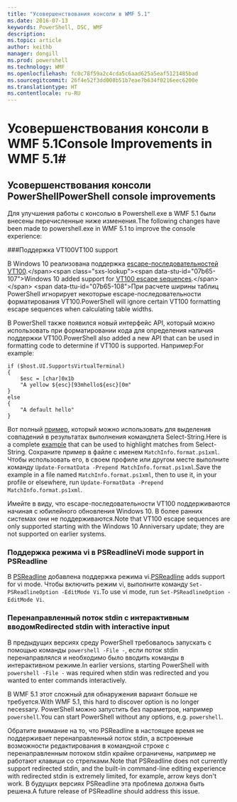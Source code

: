 ```yaml
---
title: "Усовершенствования консоли в WMF 5.1"
ms.date: 2016-07-13
keywords: PowerShell, DSC, WMF
description: 
ms.topic: article
author: keithb
manager: dongill
ms.prod: powershell
ms.technology: WMF
ms.openlocfilehash: fc0c78f59a2c4cda5c6aad625a5eaf5121485bad
ms.sourcegitcommit: 26f4e52f3dd008b51b7eae7b634f0216eec6200e
ms.translationtype: HT
ms.contentlocale: ru-RU
---
```

# <a name="console-improvements-in-wmf-51"></a><span data-ttu-id="07b65-103">Усовершенствования консоли в WMF 5.1</span><span class="sxs-lookup"><span data-stu-id="07b65-103">Console Improvements in WMF 5.1</span></span>#

## <a name="powershell-console-improvements"></a><span data-ttu-id="07b65-104">Усовершенствования консоли PowerShell</span><span class="sxs-lookup"><span data-stu-id="07b65-104">PowerShell console improvements</span></span>

<span data-ttu-id="07b65-105">Для улучшения работы с консолью в Powershell.exe в WMF 5.1 были внесены перечисленные ниже изменения.</span><span class="sxs-lookup"><span data-stu-id="07b65-105">The following changes have been made to powershell.exe in WMF 5.1 to improve the console experience:</span></span>

###<a name="vt100-support"></a><span data-ttu-id="07b65-106">Поддержка VT100</span><span class="sxs-lookup"><span data-stu-id="07b65-106">VT100 support</span></span>

<span data-ttu-id="07b65-107">В Windows 10 реализована поддержка [escape-последовательностей VT100](https://msdn.microsoft.com/en-us/library/windows/desktop/mt638032(v=vs.85).aspx).</span><span class="sxs-lookup"><span data-stu-id="07b65-107">Windows 10 added support for [VT100 escape sequences](https://msdn.microsoft.com/en-us/library/windows/desktop/mt638032(v=vs.85).aspx).</span></span>
<span data-ttu-id="07b65-108">При расчете ширины таблиц PowerShell игнорирует некоторые escape-последовательности форматирования VT100.</span><span class="sxs-lookup"><span data-stu-id="07b65-108">PowerShell will ignore certain VT100 formatting escape sequences when calculating table widths.</span></span>

<span data-ttu-id="07b65-109">В PowerShell также появился новый интерфейс API, который можно использовать при форматировании кода для определения наличия поддержки VT100.</span><span class="sxs-lookup"><span data-stu-id="07b65-109">PowerShell also added a new API that can be used in formatting code to determine if VT100 is supported.</span></span> <span data-ttu-id="07b65-110">Например:</span><span class="sxs-lookup"><span data-stu-id="07b65-110">For example:</span></span>

```
if ($host.UI.SupportsVirtualTerminal)
{
    $esc = [char]0x1b
    "A yellow ${esc}[93mhello${esc}[0m"
}
else
{
    "A default hello"
}
```
<span data-ttu-id="07b65-111">Вот полный [пример](https://gist.github.com/lzybkr/dcb973dccd54900b67783c48083c28f7), который можно использовать для выделения совпадений в результатах выполнения командлета Select-String.</span><span class="sxs-lookup"><span data-stu-id="07b65-111">Here is a complete [example](https://gist.github.com/lzybkr/dcb973dccd54900b67783c48083c28f7) that can be used to highlight matches from Select-String.</span></span>
<span data-ttu-id="07b65-112">Сохраните пример в файле с именем `MatchInfo.format.ps1xml`. Чтобы использовать его, в своем профиле или другом месте выполните команду `Update-FormatData -Prepend MatchInfo.format.ps1xml`.</span><span class="sxs-lookup"><span data-stu-id="07b65-112">Save the example in a file named `MatchInfo.format.ps1xml`, then to use it, in your profile or elsewhere, run `Update-FormatData -Prepend MatchInfo.format.ps1xml`.</span></span>

<span data-ttu-id="07b65-113">Имейте в виду, что escape-последовательности VT100 поддерживаются начиная с юбилейного обновления Windows 10. В более ранних системах они не поддерживаются.</span><span class="sxs-lookup"><span data-stu-id="07b65-113">Note that VT100 escape sequences are only supported starting with the Windows 10 Anniversary update; they are not supported on earlier systems.</span></span>   

### <a name="vi-mode-support-in-psreadline"></a><span data-ttu-id="07b65-114">Поддержка режима vi в PSReadline</span><span class="sxs-lookup"><span data-stu-id="07b65-114">Vi mode support in PSReadline</span></span>

<span data-ttu-id="07b65-115">В [PSReadline](https://github.com/lzybkr/PSReadLine) добавлена поддержка режима vi.</span><span class="sxs-lookup"><span data-stu-id="07b65-115">[PSReadline](https://github.com/lzybkr/PSReadLine) adds support for vi mode.</span></span> <span data-ttu-id="07b65-116">Чтобы включить режим vi, выполните команду `Set-PSReadlineOption -EditMode Vi`.</span><span class="sxs-lookup"><span data-stu-id="07b65-116">To use vi mode, run `Set-PSReadlineOption -EditMode Vi`.</span></span>

### <a name="redirected-stdin-with-interactive-input"></a><span data-ttu-id="07b65-117">Перенаправленный поток stdin с интерактивным вводом</span><span class="sxs-lookup"><span data-stu-id="07b65-117">Redirected stdin with interactive input</span></span> 

<span data-ttu-id="07b65-118">В предыдущих версиях среду PowerShell требовалось запускать с помощью команды `powershell -File -`, если поток stdin перенаправлялся и необходимо было вводить команды в интерактивном режиме.</span><span class="sxs-lookup"><span data-stu-id="07b65-118">In earlier versions, starting PowerShell with `powershell -File -` was required when stdin was redirected and you wanted to enter commands interactively.</span></span>

<span data-ttu-id="07b65-119">В WMF 5.1 этот сложный для обнаружения вариант больше не требуется.</span><span class="sxs-lookup"><span data-stu-id="07b65-119">With WMF 5.1, this hard to discover option is no longer necessary.</span></span> <span data-ttu-id="07b65-120">PowerShell можно запустить без параметров, например `powershell`.</span><span class="sxs-lookup"><span data-stu-id="07b65-120">You can start PowerShell without any options, e.g. `powershell`.</span></span>

<span data-ttu-id="07b65-121">Обратите внимание на то, что PSReadline в настоящее время не поддерживает перенаправленный поток stdin, а встроенные возможности редактирования в командной строке с перенаправленным потоком stdin крайне ограничены, например не работают клавиши со стрелками.</span><span class="sxs-lookup"><span data-stu-id="07b65-121">Note that PSReadline does not currently support redirected stdin, and the built-in command-line editing experience with redirected stdin is extremely limited, for example, arrow keys don't work.</span></span> <span data-ttu-id="07b65-122">В будущих версиях PSReadline эта проблема должна быть решена.</span><span class="sxs-lookup"><span data-stu-id="07b65-122">A future release of PSReadline should address this issue.</span></span>   
